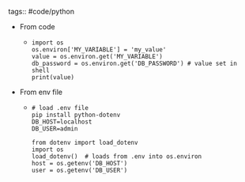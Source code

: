 tags:: #code/python

- From code
	- ```
	  import os
	  os.environ['MY_VARIABLE'] = 'my_value'
	  value = os.environ.get('MY_VARIABLE')
	  db_password = os.environ.get('DB_PASSWORD') # value set in shell
	  print(value)
	  ```
- From env file
	- ```
	  # load .env file 
	  pip install python-dotenv
	  DB_HOST=localhost
	  DB_USER=admin
	  
	  from dotenv import load_dotenv
	  import os
	  load_dotenv()  # loads from .env into os.environ
	  host = os.getenv('DB_HOST')
	  user = os.getenv('DB_USER')
	  ```